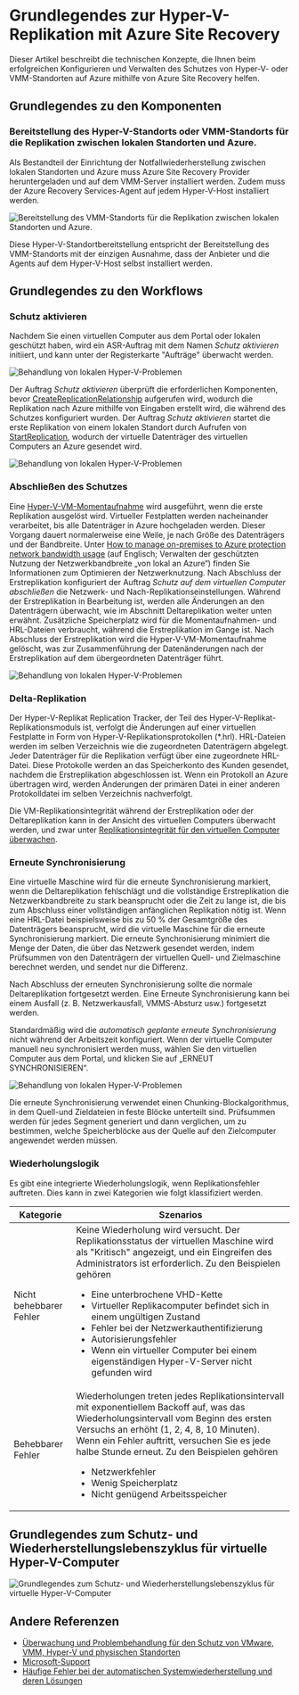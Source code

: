<properties
	pageTitle="Grundlegendes zur Hyper-V-Replikation mit Azure Site Recovery | Microsoft Azure" 
	description="Verwenden Sie diesen Artikel, um die technischen Konzepte zu verstehen, mit denen Sie Azure Site Recovery erfolgreich installieren, konfigurieren und verwalten können." 
	services="site-recovery" 
	documentationCenter="" 
	authors="anbacker" 
	manager="mkjain" 
	editor=""/>

<tags 
	ms.service="site-recovery" 
	ms.devlang="na"
	ms.topic="article"
	ms.tgt_pltfrm="na"
	ms.workload="storage-backup-recovery" 
	ms.date="09/12/2016" 
	ms.author="anbacker"/>
 

# Grundlegendes zur Hyper-V-Replikation mit Azure Site Recovery

Dieser Artikel beschreibt die technischen Konzepte, die Ihnen beim erfolgreichen Konfigurieren und Verwalten des Schutzes von Hyper-V- oder VMM-Standorten auf Azure mithilfe von Azure Site Recovery helfen.

## Grundlegendes zu den Komponenten

### Bereitstellung des Hyper-V-Standorts oder VMM-Standorts für die Replikation zwischen lokalen Standorten und Azure.
 
Als Bestandteil der Einrichtung der Notfallwiederherstellung zwischen lokalen Standorten und Azure muss Azure Site Recovery Provider heruntergeladen und auf dem VMM-Server installiert werden. Zudem muss der Azure Recovery Services-Agent auf jedem Hyper-V-Host installiert werden.

![Bereitstellung des VMM-Standorts für die Replikation zwischen lokalen Standorten und Azure.](media/site-recovery-understanding-site-to-azure-protection/image00.png)

Diese Hyper-V-Standortbereitstellung entspricht der Bereitstellung des VMM-Standorts mit der einzigen Ausnahme, dass der Anbieter und die Agents auf dem Hyper-V-Host selbst installiert werden.

## Grundlegendes zu den Workflows

### Schutz aktivieren
Nachdem Sie einen virtuellen Computer aus dem Portal oder lokalen geschützt haben, wird ein ASR-Auftrag mit dem Namen *Schutz aktivieren* initiiert, und kann unter der Registerkarte "Aufträge" überwacht werden.

![Behandlung von lokalen Hyper-V-Problemen](media/site-recovery-understanding-site-to-azure-protection/image001.PNG)

Der Auftrag *Schutz aktivieren* überprüft die erforderlichen Komponenten, bevor [CreateReplicationRelationship](https://msdn.microsoft.com/library/hh850036.aspx) aufgerufen wird, wodurch die Replikation nach Azure mithilfe von Eingaben erstellt wird, die während des Schutzes konfiguriert wurden. Der Auftrag *Schutz aktivieren* startet die erste Replikation von einem lokalen Standort durch Aufrufen von [StartReplication](https://msdn.microsoft.com/library/hh850303.aspx), wodurch der virtuelle Datenträger des virtuellen Computers an Azure gesendet wird.

![Behandlung von lokalen Hyper-V-Problemen](media/site-recovery-understanding-site-to-azure-protection/IMAGE002.PNG)

### Abschließen des Schutzes
Eine [Hyper-V-VM-Momentaufnahme](https://technet.microsoft.com/library/dd560637.aspx) wird ausgeführt, wenn die erste Replikation ausgelöst wird. Virtueller Festplatten werden nacheinander verarbeitet, bis alle Datenträger in Azure hochgeladen werden. Dieser Vorgang dauert normalerweise eine Weile, je nach Größe des Datenträgers und der Bandbreite. Unter [How to manage on-premises to Azure protection network bandwidth usage](https://support.microsoft.com/kb/3056159) (auf Englisch; Verwalten der geschützten Nutzung der Netzwerkbandbreite „von lokal an Azure“) finden Sie Informationen zum Optimieren der Netzwerknutzung. Nach Abschluss der Erstreplikation konfiguriert der Auftrag *Schutz auf dem virtuellen Computer abschließen* die Netzwerk- und Nach-Replikationseinstellungen. Während der Erstreplikation in Bearbeitung ist, werden alle Änderungen an den Datenträgern überwacht, wie im Abschnitt Deltareplikation weiter unten erwähnt. Zusätzliche Speicherplatz wird für die Momentaufnahmen- und HRL-Dateien verbraucht, während die Erstreplikation im Gange ist. Nach Abschluss der Erstreplikation wird die Hyper-V-VM-Momentaufnahme gelöscht, was zur Zusammenführung der Datenänderungen nach der Erstreplikation auf dem übergeordneten Datenträger führt.

![Behandlung von lokalen Hyper-V-Problemen](media/site-recovery-understanding-site-to-azure-protection/image03.png)

### Delta-Replikation
Der Hyper-V-Replikat Replication Tracker, der Teil des Hyper-V-Replikat-Replikationsmoduls ist, verfolgt die Änderungen auf einer virtuellen Festplatte in Form von Hyper-V-Replikationsprotokollen (*.hrl). HRL-Dateien werden im selben Verzeichnis wie die zugeordneten Datenträgern abgelegt. Jeder Datenträger für die Replikation verfügt über eine zugeordnete HRL-Datei. Diese Protokolle werden an das Speicherkonto des Kunden gesendet, nachdem die Erstreplikation abgeschlossen ist. Wenn ein Protokoll an Azure übertragen wird, werden Änderungen der primären Datei in einer anderen Protokolldatei im selben Verzeichnis nachverfolgt.

Die VM-Replikationsintegrität während der Erstreplikation oder der Deltareplikation kann in der Ansicht des virtuellen Computers überwacht werden, und zwar unter [Replikationsintegrität für den virtuellen Computer überwachen](./site-recovery-monitoring-and-troubleshooting.md#monitor-replication-health-for-virtual-machine).

### Erneute Synchronisierung 
Eine virtuelle Maschine wird für die erneute Synchronisierung markiert, wenn die Deltareplikation fehlschlägt und die vollständige Erstreplikation die Netzwerkbandbreite zu stark beansprucht oder die Zeit zu lange ist, die bis zum Abschluss einer vollständigen anfänglichen Replikation nötig ist. Wenn eine HRL-Datei beispielsweise bis zu 50 % der Gesamtgröße des Datenträgers beansprucht, wird die virtuelle Maschine für die erneute Synchronisierung markiert. Die erneute Synchronisierung minimiert die Menge der Daten, die über das Netzwerk gesendet werden, indem Prüfsummen von den Datenträgern der virtuellen Quell- und Zielmaschine berechnet werden, und sendet nur die Differenz.

Nach Abschluss der erneuten Synchronisierung sollte die normale Deltareplikation fortgesetzt werden. Eine Erneute Synchronisierung kann bei einem Ausfall (z. B. Netzwerkausfall, VMMS-Absturz usw.) fortgesetzt werden.

Standardmäßig wird die *automatisch geplante erneute Synchronisierung* nicht während der Arbeitszeit konfiguriert. Wenn der virtuelle Computer manuell neu synchronisiert werden muss, wählen Sie den virtuellen Computer aus dem Portal, und klicken Sie auf „ERNEUT SYNCHRONISIEREN“.

![Behandlung von lokalen Hyper-V-Problemen](media/site-recovery-understanding-site-to-azure-protection/image04.png)

Die erneute Synchronisierung verwendet einen Chunking-Blockalgorithmus, in dem Quell-und Zieldateien in feste Blöcke unterteilt sind. Prüfsummen werden für jedes Segment generiert und dann verglichen, um zu bestimmen, welche Speicherblöcke aus der Quelle auf den Zielcomputer angewendet werden müssen.

### Wiederholungslogik
Es gibt eine integrierte Wiederholungslogik, wenn Replikationsfehler auftreten. Dies kann in zwei Kategorien wie folgt klassifiziert werden.

| Kategorie | Szenarios |
|---------------------------|----------------------------------------------|
| Nicht behebbarer Fehler | Keine Wiederholung wird versucht. Der Replikationsstatus der virtuellen Maschine wird als "Kritisch" angezeigt, und ein Eingreifen des Administrators ist erforderlich. Zu den Beispielen gehören <ul><li>Eine unterbrochene VHD-Kette</li><li>Virtueller Replikacomputer befindet sich in einem ungültigen Zustand</li><li>Fehler bei der Netzwerkauthentifizierung</li><li>Autorisierungsfehler</li><li>Wenn ein virtueller Computer bei einem eigenständigen Hyper-V-Server nicht gefunden wird</li></ul>|
| Behebbarer Fehler | Wiederholungen treten jedes Replikationsintervall mit exponentiellem Backoff auf, was das Wiederholungsintervall vom Beginn des ersten Versuchs an erhöht (1, 2, 4, 8, 10 Minuten). Wenn ein Fehler auftritt, versuchen Sie es jede halbe Stunde erneut. Zu den Beispielen gehören <ul><li>Netzwerkfehler</li><li>Wenig Speicherplatz</li><li>Nicht genügend Arbeitsspeicher</li></ul>|

## Grundlegendes zum Schutz- und Wiederherstellungslebenszyklus für virtuelle Hyper-V-Computer

![Grundlegendes zum Schutz- und Wiederherstellungslebenszyklus für virtuelle Hyper-V-Computer](media/site-recovery-understanding-site-to-azure-protection/image05.png)

## Andere Referenzen

- [Überwachung und Problembehandlung für den Schutz von VMware, VMM, Hyper-V und physischen Standorten](./site-recovery-monitoring-and-troubleshooting.md)
- [Microsoft-Support](./site-recovery-monitoring-and-troubleshooting.md#reaching-out-for-microsoft-support)
- [Häufige Fehler bei der automatischen Systemwiederherstellung und deren Lösungen](./site-recovery-monitoring-and-troubleshooting.md#common-asr-errors-and-their-resolutions)

<!---HONumber=AcomDC_0921_2016-->